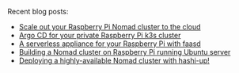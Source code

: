 Recent blog posts:
<!-- BLOG-POST-LIST:START -->
- [Scale out your Raspberry Pi Nomad cluster to the cloud](https://johansiebens.dev/posts/2020/09/scale-out-your-raspberry-pi-nomad-cluster-to-the-cloud/)
- [Argo CD for your private Raspberry Pi k3s cluster](https://johansiebens.dev/posts/2020/08/argo-cd-for-your-private-raspberry-pi-k3s-cluster/)
- [A serverless appliance for your Raspberry Pi with faasd](https://johansiebens.dev/posts/2020/08/a-serverless-appliance-for-your-raspberry-pi-with-faasd/)
- [Building a Nomad cluster on Raspberry Pi running Ubuntu server](https://johansiebens.dev/posts/2020/08/building-a-nomad-cluster-on-raspberry-pi-running-ubuntu-server/)
- [Deploying a highly-available Nomad cluster with hashi-up!](https://johansiebens.dev/posts/2020/07/deploying-a-highly-available-nomad-cluster-with-hashi-up/)
<!-- BLOG-POST-LIST:END -->
